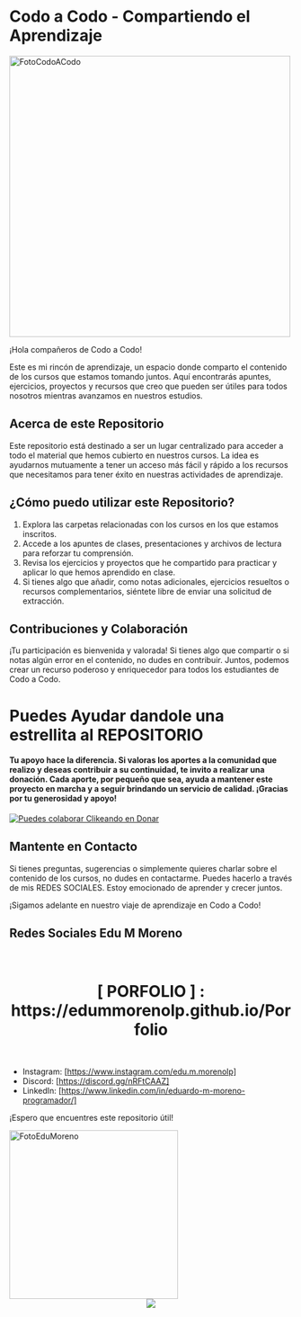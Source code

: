 # Codo a Codo - Compartiendo el Aprendizaje

<img src="https://aulasvirtuales.bue.edu.ar/pluginfile.php/1/theme_academiaba38/logo/1691244139/logo%20OK.png" alt="FotoCodoACodo" width="500">

¡Hola compañeros de Codo a Codo!

Este es mi rincón de aprendizaje, un espacio donde comparto el contenido de los cursos que estamos tomando juntos. Aquí encontrarás apuntes, ejercicios, proyectos y recursos que creo que pueden ser útiles para todos nosotros mientras avanzamos en nuestros estudios.

## Acerca de este Repositorio

Este repositorio está destinado a ser un lugar centralizado para acceder a todo el material que hemos cubierto en nuestros cursos. La idea es ayudarnos mutuamente a tener un acceso más fácil y rápido a los recursos que necesitamos para tener éxito en nuestras actividades de aprendizaje.

## ¿Cómo puedo utilizar este Repositorio?

1. Explora las carpetas relacionadas con los cursos en los que estamos inscritos.
2. Accede a los apuntes de clases, presentaciones y archivos de lectura para reforzar tu comprensión.
3. Revisa los ejercicios y proyectos que he compartido para practicar y aplicar lo que hemos aprendido en clase.
4. Si tienes algo que añadir, como notas adicionales, ejercicios resueltos o recursos complementarios, siéntete libre de enviar una solicitud de extracción.

## Contribuciones y Colaboración

¡Tu participación es bienvenida y valorada! Si tienes algo que compartir o si notas algún error en el contenido, no dudes en contribuir. Juntos, podemos crear un recurso poderoso y enriquecedor para todos los estudiantes de Codo a Codo.

# Puedes Ayudar dandole una estrellita al REPOSITORIO

#### Tu apoyo hace la diferencia. Si valoras los aportes a la comunidad que realizo y deseas contribuir a su continuidad, te invito a realizar una donación. Cada aporte, por pequeño que sea, ayuda a mantener este proyecto en marcha y a seguir brindando un servicio de calidad. ¡Gracias por tu generosidad y apoyo!

[![Puedes colaborar Clikeando en Donar](https://img.shields.io/badge/Clikeando%20aqui%20puedes%20colaborar%20-Donar-blue)](https://www.mercadopago.com.ar/subscriptions/checkout?preapproval_plan_id=2c9380848810689e018813682e960130)


## Mantente en Contacto

Si tienes preguntas, sugerencias o simplemente quieres charlar sobre el contenido de los cursos, no dudes en contactarme. Puedes hacerlo a través de mis REDES SOCIALES. Estoy emocionado de aprender y crecer juntos.

¡Sigamos adelante en nuestro viaje de aprendizaje en Codo a Codo!

## Redes Sociales Edu M Moreno

<br clear="both">
<div align="center" >
  <h1> [ PORFOLIO ] : https://edummorenolp.github.io/Porfolio </h1>
  </div>
  
<br/>

- Instagram: [https://www.instagram.com/edu.m.morenolp]
- Discord: [https://discord.gg/nRFtCAAZ]
- LinkedIn: [https://www.linkedin.com/in/eduardo-m-moreno-programador/]

¡Espero que encuentres este repositorio útil!

<img src="https://avatars.githubusercontent.com/u/126937215?v=4" alt="FotoEduMoreno" width="300">

<div align="center">
  <img src="https://profile-counter.glitch.me/CodoACodo/count.svg?"  />
</div>
